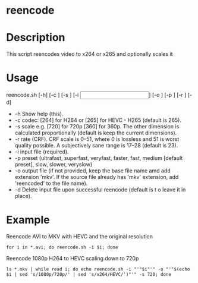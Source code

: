# reencode

# Description

This script reencodes video to x264 or x265 and optionally scales it 

# Usage

reencode.sh [-h] [-c <codec>] [-s <scale>] [-i <input file>] [-o <output file>] [-p <preset>] [-r <rate>] [-d]
-    -h Show help (this).
-    -c codec: [264] for H264 or [265] for HEVC - H265 (default is 265).
-    -s scale e.g. [720] for 720p [360] for 360p. The other dimension is calculated proportionally (default is keep the current dimensions).
-    -r rate (CRF). CRF scale is 0–51, where 0 is lossless and 51 is worst quality possible. A subjectively sane range is 17–28 (default is 23). 
-    -i input file (required).
-    -p preset (ultrafast, superfast, veryfast, faster, fast, medium  [default preset], slow, slower, veryslow)
-    -o output file (if not provided, keep the base file name amd add extension 'mkv'. If the source file already has 'mkv' extension, add 'reencoded' to the file name).
-    -d Delete input file upon successful reencode (default is t o leave it in place).

# Example

Reencode AVI to MKV with HEVC and the original resolution
```
for i in *.avi; do reencode.sh -i $i; done
```
Reencode 1080p H264 to HEVC scaling down to 720p
```
ls *.mkv | while read i; do echo reencode.sh -i "'"$i"'" -o "'"$(echo $i | sed 's/1080p/720p/' | sed 's/x264/HEVC/')"'" -s 720; done
```



